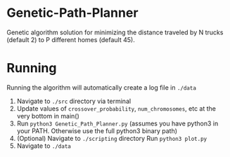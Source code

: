 # Genetic-Path-Planner

Genetic algorithm solution for minimizing the distance traveled by N trucks (default 2) to P different homes (default 45).

# Running
Running the algorithm will automatically create a log file in `./data`

1. Navigate to `./src` directory via terminal
2. Update values of `crossover_probability`, `num_chromosomes`, etc at the very bottom in main()
3. Run `python3 Genetic_Path_Planner.py` (assumes you have python3 in your PATH. Otherwise use the full python3 binary path)
4. (Optional) Navigate to `./scripting` directory
              Run `python3 plot.py`
6. Navigate to `./data`
